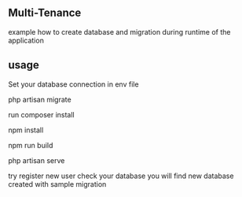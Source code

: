 
## Multi-Tenance

example how to create database and migration during runtime of the application

## usage

Set your database connection in env file

php artisan migrate

run composer install 

npm install

npm run build

php artisan serve 



try register new user
check your database you will find new database created with sample migration

